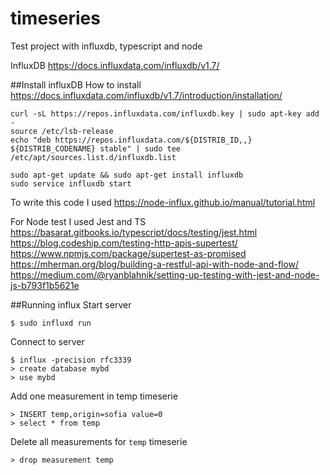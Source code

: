 # timeseries
Test project with influxdb, typescript and node

InfluxDB https://docs.influxdata.com/influxdb/v1.7/

##Install influxDB 
How to install https://docs.influxdata.com/influxdb/v1.7/introduction/installation/

```console
curl -sL https://repos.influxdata.com/influxdb.key | sudo apt-key add -
source /etc/lsb-release
echo "deb https://repos.influxdata.com/${DISTRIB_ID,,} ${DISTRIB_CODENAME} stable" | sudo tee /etc/apt/sources.list.d/influxdb.list

sudo apt-get update && sudo apt-get install influxdb
sudo service influxdb start
```

To write this code I used https://node-influx.github.io/manual/tutorial.html

For Node test I used Jest and TS https://basarat.gitbooks.io/typescript/docs/testing/jest.html
https://blog.codeship.com/testing-http-apis-supertest/
https://www.npmjs.com/package/supertest-as-promised
https://mherman.org/blog/building-a-restful-api-with-node-and-flow/
https://medium.com/@ryanblahnik/setting-up-testing-with-jest-and-node-js-b793f1b5621e

##Running influx
Start server
```console
$ sudo influxd run
```

Connect to server
```console
$ influx -precision rfc3339 
> create database mybd
> use mybd
```

Add one measurement in temp timeserie
```console
> INSERT temp,origin=sofia value=0
> select * from temp
```

Delete all measurements for `temp` timeserie
```console
> drop measurement temp
```
